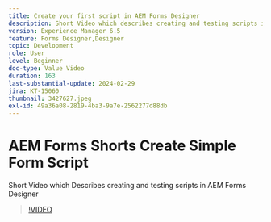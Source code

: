 ```yaml
---
title: Create your first script in AEM Forms Designer
description: Short Video which describes creating and testing scripts in AEM Forms Designer
version: Experience Manager 6.5
feature: Forms Designer,Designer
topic: Development
role: User
level: Beginner
doc-type: Value Video
duration: 163
last-substantial-update: 2024-02-29
jira: KT-15060
thumbnail: 3427627.jpeg
exl-id: 49a36a08-2819-4ba3-9a7e-2562277d88db
---
```

# AEM Forms Shorts Create Simple Form Script

Short Video which Describes creating and testing scripts in AEM Forms Designer

>[!VIDEO](https://video.tv.adobe.com/v/3427627/?learn=on)
